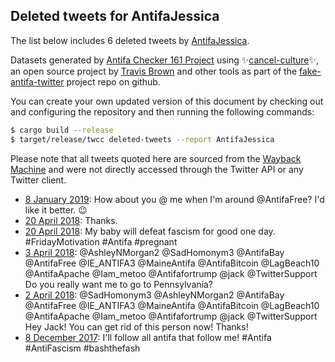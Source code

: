 ## Deleted tweets for AntifaJessica

The list below includes 6 deleted tweets by
[AntifaJessica](https://twitter.com/AntifaJessica).



Datasets generated by [Antifa Checker 161 Project](https://twitter.com/antifacheck161) using ✨[cancel-culture](https://github.com/travisbrown/cancel-culture)✨, an open source project by 
[Travis Brown](https://twitter.com/travisbrown) and other tools as part of the 
[fake-antifa-twitter](https://github.com/antifacheck161/fake-antifa-twitter) project repo on github.

You can create your own updated version of this document by checking out and configuring the
repository and then running the following commands:

```bash
$ cargo build --release
$ target/release/twcc deleted-tweets --report AntifaJessica
```

Please note that all tweets quoted here are sourced from the
[Wayback Machine](https://web.archive.org) and were not directly accessed through the Twitter API or
any Twitter client.

* [ 8 January 2019](https://web.archive.org/web/20190108013200/https://twitter.com/AntifaJessica/status/1082449811503235076): How about you @ me when I'm around @AntifaFree? I'd like it better. 😉 <!--1082449811503235076-->
* [20 April 2018](https://web.archive.org/web/20190622051315/https://twitter.com/AntifaJessica/status/987289727446417408): Thanks. <!--987291407839911936-->
* [20 April 2018](https://web.archive.org/web/20190622051315/https://twitter.com/AntifaJessica/status/987289727446417408): My baby will defeat fascism for good one day.  #FridayMotivation   #Antifa   #pregnant <!--987289727446417408-->
* [ 3 April 2018](https://web.archive.org/web/20180403005030/https://twitter.com/AntifaJessica/status/980970765305589760): @AshleyNMorgan2 @SadHomonym3 @AntifaBay @AntifaFree @IE_ANTIFA3 @MaineAntifa @AntifaBitcoin @LagBeach10 @AntifaApache @Iam_metoo @Antifafortrump @jack @TwitterSupport Do you really want me to go to Pennsylvania? <!--980970765305589760-->
* [ 2 April 2018](https://web.archive.org/web/20180402101944/https://twitter.com/AntifaJessica/status/980751629707284480): @SadHomonym3 @AshleyNMorgan2 @AntifaBay @AntifaFree @IE_ANTIFA3 @MaineAntifa @AntifaBitcoin @LagBeach10 @AntifaApache @Iam_metoo @Antifafortrump @jack @TwitterSupport Hey Jack! You can get rid of this person now! Thanks! <!--980751629707284480-->
* [ 8 December 2017](https://web.archive.org/web/20190424031847/https://twitter.com/AntifaJessica/status/939079651577794560): I'll follow all antifa that follow me!  #Antifa   #AntiFascism   #bashthefash <!--939079651577794560-->
